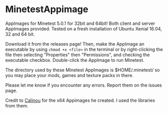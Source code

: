 # MinetestAppimage

AppImages for Minetest 5.0.1 for 32bit and 64bit! Both client and server AppImages provided. Tested on a fresh installation of Ubuntu Xenial 16.04, 32 and 64 bit.

Download it from the releases page! Then, make the AppImage an executable by using `chmod +x <file>` in the terminal or by right-clicking the file then selecting "Properties" then "Permissions", and checking the executable checkbox. Double-click the AppImage to run Minetest.

The directory used by these Minetest AppImages is $HOME/.minetest/ so you may place your mods, games and texture packs in there.

Please let me know if you encounter any errors. Report them on the issues page.

Credit to [Calinou](https://forum.minetest.net/memberlist.php?mode=viewprofile&u=194) for the x64 Appimages he created. I used the libraries from them.
